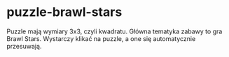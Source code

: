 # puzzle-brawl-stars
Puzzle mają wymiary 3x3, czyli kwadratu. Główna tematyka zabawy to gra Brawl Stars.  Wystarczy klikać na puzzle, a one się automatycznie przesuwają.
